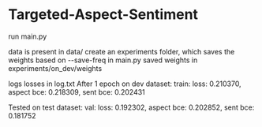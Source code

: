# Targeted-Aspect-Sentiment

run main.py

data is present in data/
create an experiments folder, which saves the weights based on --save-freq in main.py
saved weights in experiments/on_dev/weights


logs losses in log.txt 
After 1 epoch on dev dataset:
train: loss: 0.210370, aspect bce: 0.218309, sent bce: 0.202431

Tested on test dataset:
val: loss: 0.192302, aspect bce: 0.202852, sent bce: 0.181752
